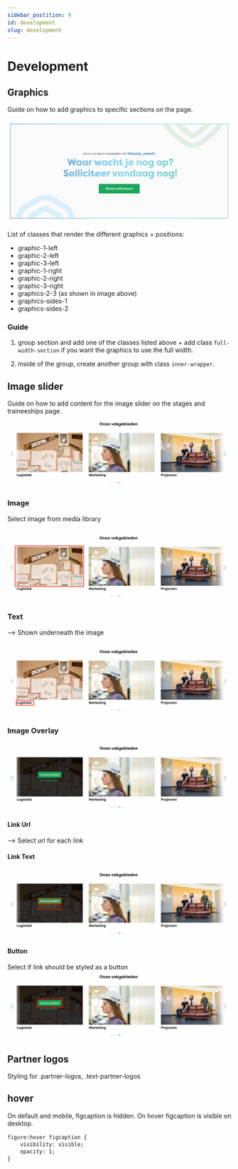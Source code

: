 ```yaml
---
sidebar_postition: 9
id: development
slug: development
---
```


# Development

## Graphics

Guide on how to add graphics to specific sections on the page.

![Graphics](../static/img/graphics.png)

List of classes that render the different graphics + positions:
- graphic-1-left
- graphic-2-left
- graphic-3-left
- graphic-1-right
- graphic-2-right
- graphic-3-right
- graphics-2-3 (as shown in image above)
- graphics-sides-1
- graphics-sides-2

### Guide

1. group section and add one of the classes listed above + add class `full-width-section` if you want the graphics to use the full width.

2. inside of the group, create another group with class `inner-wrapper`. 


## Image slider

Guide on how to add content for the image slider on the stages and traineeships page. 
![Image slider](../static/img/image-slider.jpg)

### Image
Select image from media library 

![Image slider image](../static/img/image-slider-image.jpg)

### Text
--> Shown underneath the image

![Image slider text](../static/img/image-slider-text.jpg)

### Image Overlay
![Image slider overlay](../static/img/image-slider-overlay.jpg)

#### Link Url
--> Select url for each link

#### Link Text
![Image slider link](../static/img/image-slider-overlay-link.jpg)

#### Button
Select if link should be styled as a button
![Image slider button](../static/img/image-slider-overlay-button.jpg)


## Partner logos

Styling for .partner-logos, .text-partner-logos

## hover
On default and mobile, figcaption is hidden. 
On hover figcaption is visible on desktop. 

```
figure:hover figcaption {
    visibility: visible;
    opacity: 1;
}
```